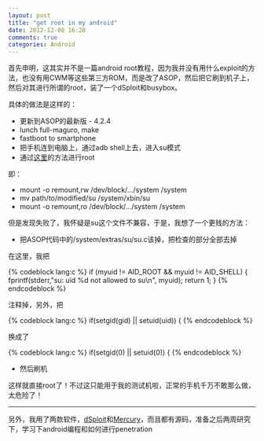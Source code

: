 ```yaml
---
layout: post
title: "get root in my android"
date: 2012-12-08 16:28
comments: true
categories: Android
---
```


首先申明，这其实并不是一篇android root教程，因为我并没有用什么exploit的方法，也没有用CWM等这些第三方ROM，而是改了ASOP，然后把它刷到机子上，然后对其进行所谓的root，装了一个dSploit和busybox。

具体的做法是这样的：

* 更新到ASOP的最新版 - 4.2.4
* lunch full-maguro, make
* fastboot to smartphone
* 把手机连到电脑上，通过adb shell上去，进入su模式
* 通过[这里](http://www.cypherpunk.at/2011/10/08/manual-rooting-android-on-linux-2/ "manual rooting")的方法进行root

<!-- more -->

即：

* mount -o remount,rw /dev/block/.../system /system
* mv path/to/modified/su /system/xbin/su
* mount -o remount,ro /dev/block/.../system /system

但是发现失败了，我怀疑是su这个文件不兼容，于是，我想了一个更贱的方法：

* 把ASOP代码中的/system/extras/su/su.c该掉，把检查的部分全部去掉

在这里，我把

{% codeblock lang:c %}
if (myuid != AID_ROOT && myuid != AID_SHELL) {
	fprintf(stderr,"su: uid %d not allowed to su\n", myuid);
	return 1;
}
{% endcodeblock %}

注释掉，另外，把


{% codeblock lang:c %}
if(setgid(gid) || setuid(uid)) {
{% endcodeblock %}

换成了

{% codeblock lang:c %}
if(setgid(0) || setuid(0)) {
{% endcodeblock %}

* 然后刷机

这样就直接root了！不过这只能用于我的测试机啦，正常的手机千万不敢那么做，太危险了！

------

另外，我用了两款软件，[dSploit](https://github.com/evilsocket/dsploit "dsploit")和[Mercury](github.com/mwrlabs/mercury "mercury")，而且都有源码，准备之后两周研究下，学习下android编程和如何进行penetration


